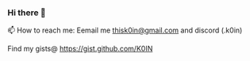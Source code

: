### Hi there 👋

📫 How to reach me: Eemail me [thisk0in@gmail.com](mailto:thisk0in@gmail.com) and discord (.k0in)

Find my gists@ https://gist.github.com/K0IN
